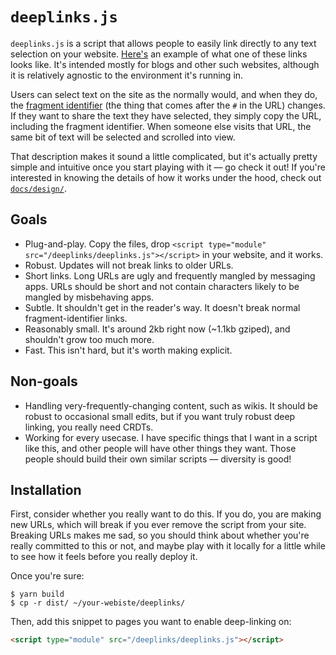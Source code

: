 # `deeplinks.js`

`deeplinks.js` is a script that allows people to easily link directly to any text selection on your website. [Here's](https://notebook.wesleyac.com/what-hypertext-could-be/#1.GHfGDDIwx:21.GHfGDDIwx:62) an example of what one of these links looks like. It's intended mostly for blogs and other such websites, although it is relatively agnostic to the environment it's running in.

Users can select text on the site as the normally would, and when they do, the [fragment identifier](https://en.wikipedia.org/wiki/URI_fragment) (the thing that comes after the `#` in the URL) changes. If they want to share the text they have selected, they simply copy the URL, including the fragment identifier. When someone else visits that URL, the same bit of text will be selected and scrolled into view.

That description makes it sound a little complicated, but it's actually pretty simple and intuitive once you start playing with it — go check it out! If you're interested in knowing the details of how it works under the hood, check out [`docs/design/`](/docs/design).

## Goals

* Plug-and-play. Copy the files, drop `<script type="module" src="/deeplinks/deeplinks.js"></script>` in your website, and it works.
* Robust. Updates will not break links to older URLs.
* Short links. Long URLs are ugly and frequently mangled by messaging apps. URLs should be short and not contain characters likely to be mangled by misbehaving apps.
* Subtle. It shouldn't get in the reader's way. It doesn't break normal fragment-identifier links.
* Reasonably small. It's around 2kb right now (~1.1kb gziped), and shouldn't grow too much more.
* Fast. This isn't hard, but it's worth making explicit.

## Non-goals

* Handling very-frequently-changing content, such as wikis. It should be robust to occasional small edits, but if you want truly robust deep linking, you really need CRDTs.
* Working for every usecase. I have specific things that I want in a script like this, and other people will have other things they want. Those people should build their own similar scripts — diversity is good!

## Installation

First, consider whether you really want to do this. If you do, you are making new URLs, which will break if you ever remove the script from your site. Breaking URLs makes me sad, so you should think about whether you're really committed to this or not, and maybe play with it locally for a little while to see how it feels before you really deploy it.

Once you're sure:

```
$ yarn build
$ cp -r dist/ ~/your-webiste/deeplinks/
```

Then, add this snippet to pages you want to enable deep-linking on:

```html
<script type="module" src="/deeplinks/deeplinks.js"></script>
```

